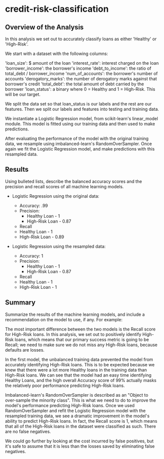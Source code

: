 # credit-risk-classification

## Overview of the Analysis

In this analysis we set out to accurately classify loans as either 'Healthy' or 'High-Risk'.

We start with a dataset with the following columns:

'loan_size': $ amount of the loan
'interest_rate': interest charged on the loan
'borrower_income': the borrower's income
'debt_to_income': the ratio of total_debt /  borrower_income
'num_of_accounts': the borrower's number of accounts
'derogatory_marks': the number of derogatory marks against that borrower's credit
'total_debt': the total amount of debt carried by the borrower
'loan_status': a binary where 0 = Healthy and 1 = High-Risk. This will be our target. 

We split the data set so that loan_status is our labels and the rest are our features. Then we split our labels and features into testing and training data.

We instantiate a Logistic Regression model, from scikit-learn's linear_model module. This model is fitted using our training data and then used to make predictions. 

After evaluating the performance of the model with the original training data, we resample using imbalanced-learn's RandomOverSampler. Once again we fit the Logistic Regression model, and make predictions with this resampled data.

## Results

Using bulleted lists, describe the balanced accuracy scores and the precision and recall scores of all machine learning models.

* Logistic Regression using the original data:
  * Accuracy: .99
  * Precision: 
    * Healthy Loan - 1
    * High-Risk Loan - 0.87
  * Recall
   * Healthy Loan - 1
   * High-Risk Loan - 0.89

* Logistic Regression using the resampled data:
  * Accuracy: 1
  * Precision: 
    * Healthy Loan - 1
    * High-Risk Loan - 0.87
  * Recall
   * Healthy Loan - 1
   * High-Risk Loan - 1

## Summary

Summarize the results of the machine learning models, and include a recommendation on the model to use, if any. For example:

The most important difference between the two models is the Recall score for High-Risk loans. In this analysis, we set out to positively identify High-Risk loans, which means that our primary success metric is going to be Recall; we need to make sure we do not miss any High-Risk loans, because defaults are losses. 

In the first model, the unbalanced training data prevented the model from accurately identifying High-Risk loans. This is to be expected because we knew that there were a lot more Healthy loans in the training data than High-Risk loans. We can see that the model had an easy time identifying Healthy Loans, and the high overall Accuracy score of 99% actually masks the relatively poor performance predicting High-Risk loans.

Imbalanced-learn's RandomOverSampler is described as an "Object to over-sample the minority class". This is what we need to do to improve the model's performance predicting High-Risk loans. Once we used RandomOverSampler and refit the Logistic Regression model with the resampled training data, we see a dramatic improvement in the model's ability to predict High-Risk loans. In fact, the Recall score is 1, which means that all of the High-Risk loans in the dataset were classified as such. There are no false negatives. 

We could go further by looking at the cost incurred by false positives, but it's safe to assume that it is less than the losses saved by eliminating false negatives. 
